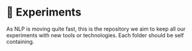 # 🧪 Experiments

As NLP is moving quite fast, this is the repository we aim to keep all
our experiments with new tools or technologies. Each folder should be self
containing.